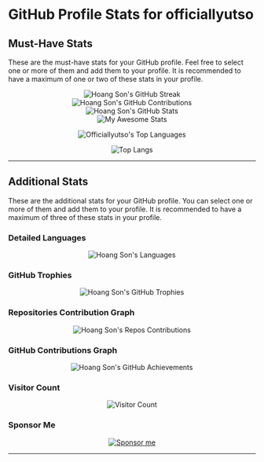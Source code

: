 # GitHub Profile Stats for officiallyutso

## Must-Have Stats

These are the must-have stats for your GitHub profile. Feel free to select one or more of them and add them to your profile. It is recommended to have a maximum of one or two of these stats in your profile.

<div align="center">
    <img src="https://github-readme-streak-stats.herokuapp.com/?user=officiallyutso&theme=radical" alt="Hoang Son's GitHub Streak" />
</div>

<div align="center">
    <img src="https://camo.githubusercontent.com/9adea6d5e35296a9a112cecc0ddac511f40c86c5dc4c529cb63bbd870363a7e4/68747470733a2f2f6769746875622d636f6e747269627574696f6e2d73746174732e76657263656c2e6170702f6170692f3f757365726e616d653d6f6666696369616c6c797574736f267468656d653d7261646963616c266c61796f75743d636f6d70616374" alt="Hoang Son's GitHub Contributions" />
</div>

<div align="center">
    <img src="https://github-readme-stats.vercel.app/api?username=officiallyutso&show_icons=true&theme=radical" alt="Hoang Son's GitHub Stats" />
</div>

<div align="center">
    <img src="https://awesome-github-stats.azurewebsites.net/user-stats/officiallyutso?cardType=level&theme=radical&preferLogin=false" alt="My Awesome Stats" />
</div>
<div align="center">

![Officiallyutso's Top Languages](https://github-readme-stats.vercel.app/api/top-langs/?username=Officiallyutso&theme=vue-dark&show_icons=true&hide_border=true&layout=compact)
</div>


<div align="center">
    <img src="https://github-readme-stats.vercel.app/api/top-langs/?username=officiallyutso&layout=compact&theme=radical&langs_count=20" alt="Top Langs" />
</div>

---

## Additional Stats

These are the additional stats for your GitHub profile. You can select one or more of them and add them to your profile. It is recommended to have a maximum of three of these stats in your profile.

### Detailed Languages
<div align="center">
    <img src="https://github-readme-stats.vercel.app/api/top-langs/?username=officiallyutso&langs_count=20&theme=radical" alt="Hoang Son's Languages" />
</div>

### GitHub Trophies
<div align="center">
    <img src="https://github-profile-trophy.vercel.app/?username=officiallyutso&theme=radical&no-frame=true&margin-w=4" alt="Hoang Son's GitHub Trophies" />
</div>

### Repositories Contribution Graph
<div align="center">
    <img src="https://ghchart.rshah.org/officiallyutso" alt="Hoang Son's Repos Contributions" />
</div>

### GitHub Contributions Graph
<div align="center">
    <img src="https://github-profile-summary-cards.vercel.app/api/cards/profile-details?username=officiallyutso&theme=radical" alt="Hoang Son's GitHub Achievements" />
</div>

### Visitor Count
<div align="center">
    <img src="https://visitor-badge.laobi.icu/badge?page_id=officiallyutso.officiallyutso" alt="Visitor Count" />
</div>

### Sponsor Me
<div align="center">
    <a href="https://github.com/sponsors/officiallyutso">
        <img src="https://img.shields.io/badge/Sponsor-%40officiallyutso-blue?style=flat&logo=github" alt="Sponsor me" />
    </a>
</div>

---
